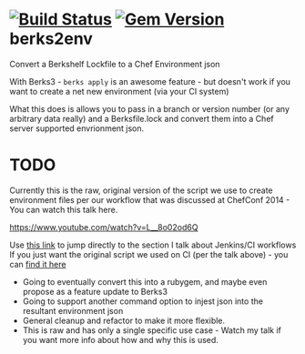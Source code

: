 [![Build Status](https://travis-ci.org/petecheslock/berks2env.svg?branch=master)](https://travis-ci.org/petecheslock/berks2env)
[![Gem Version](https://badge.fury.io/rb/berks2env.svg)](http://badge.fury.io/rb/berks2env)
berks2env
=========
Convert a Berkshelf Lockfile to a Chef Environment json

With Berks3 - ```berks apply``` is an awesome feature - but doesn't work if you want to create a net new environment (via your CI system)

What this does is allows you to pass in a branch or version number (or any arbitrary data really) and a Berksfile.lock and convert them
into a Chef server supported envrionment json.

TODO
========
Currently this is the raw, original version of the script we use to create environment files per our workflow
that was discussed at ChefConf 2014 - You can watch this talk here.

https://www.youtube.com/watch?v=L__8o02od6Q

Use [this link](http://youtu.be/L__8o02od6Q?t=21m16s) to jump directly to the section I talk about Jenkins/CI workflows
If you just want the original script we used on CI (per the talk above) - you can [find it here](https://github.com/petecheslock/berks2env/blob/4fa764134c11912a9c82391540903697fe7fe5a6/berks2env.rb)

* Going to eventually convert this into a rubygem, and maybe even propose as a feature update to Berks3
* Going to support another command option to injest json into the resultant environment json
* General cleanup and refactor to make it more flexible.
* This is raw and has only a single specific use case - Watch my talk if you want
more info about how and why this is used.
